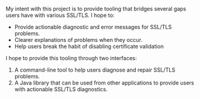 
My intent with this project is to provide tooling that bridges several
gaps users have with various SSL/TLS. I hope to:

* Provide actionable diagnostic and error messages for SSL/TLS problems.
* Clearer explanations of problems when they occur.
* Help users break the habit of disabling certificate validation

I hope to provide this tooling through two interfaces:

1. A command-line tool to help users diagnose and repair SSL/TLS problems.
2. A Java library that can be used from other applications to provide users with actionable SSL/TLS diagnostics.
